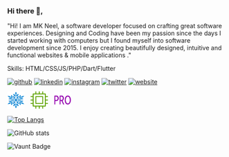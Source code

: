 ### Hi there 👋,
"Hi! I am MK Neel, a software developer focused on crafting great software experiences. Designing and Coding have been my passion since the days I started working with computers but I found myself into software development since 2015. I enjoy creating beautifully designed, intuitive and functional websites & mobile applications ."

Skills: HTML/CSS/JS/PHP/Dart/Flutter



[<img src='https://cdn.jsdelivr.net/npm/simple-icons@3.0.1/icons/github.svg' alt='github' height='40'>](https://github.com/mk-neel)  [<img src='https://cdn.jsdelivr.net/npm/simple-icons@3.0.1/icons/linkedin.svg' alt='linkedin' height='40'>](https://www.linkedin.com/in/mkneel/)  [<img src='https://cdn.jsdelivr.net/npm/simple-icons@3.0.1/icons/instagram.svg' alt='instagram' height='40'>](https://www.instagram.com/mk_neel/)  [<img src='https://cdn.jsdelivr.net/npm/simple-icons@3.0.1/icons/twitter.svg' alt='twitter' height='40'>](https://twitter.com/mkneel_)  [<img src='https://cdn.jsdelivr.net/npm/simple-icons@3.0.1/icons/icloud.svg' alt='website' height='40'>](www.mkneel.com)  

<a href='https://archiveprogram.github.com/'><img src='https://raw.githubusercontent.com/acervenky/animated-github-badges/master/assets/acbadge.gif' width='40' height='40'></a> <a href='https://docs.github.com/en/developers'><img src='https://raw.githubusercontent.com/acervenky/animated-github-badges/master/assets/devbadge.gif' width='40' height='40'></a> <a href='https://github.com/pricing'><img src='https://raw.githubusercontent.com/acervenky/animated-github-badges/master/assets/pro.gif' width='40' height='40'></a> 

[![Top Langs](https://github-readme-stats.vercel.app/api/top-langs/?username=mk-neel)](https://github.com/anuraghazra/github-readme-stats)

![GitHub stats](https://github-readme-stats.vercel.app/api?username=mk-neel&show_icons=true)  

![Vaunt Badge](https://api.vaunt.dev/v1/github/entities/mk-neel/contributions?format=svg&private=false)  


